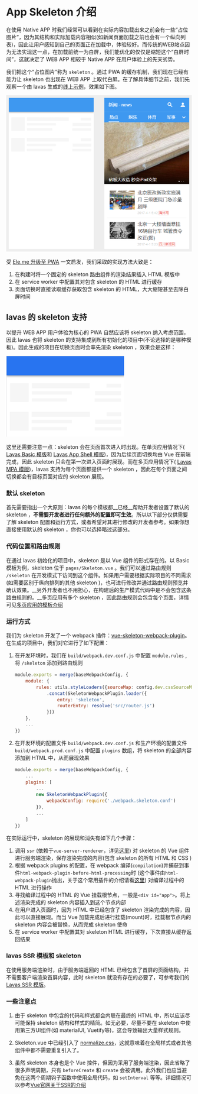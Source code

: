 # App Skeleton 介绍

在使用 Native APP 时我们经常可以看到在实际内容加载出来之前会有一些“占位图片”，因为其结构和实际加载内容相似(如新闻页面加载之前也会有一个纵向列表)，因此让用户感知到自己的页面正在加载中，体验较好。而传统的WEB站点因为无法实现这一点，在加载前统一为白屏，我们能优化的仅仅是缩短这个“白屏时间”，这就决定了 WEB APP 相较于 Native APP 在用户体验上的先天劣势。

我们把这个“占位图片”称为 `skeleton` 。通过 PWA 的缓存机制，我们现在已经有能力让 skeleton 也出现在 WEB APP 上取代白屏。在了解具体细节之前，我们先观察一个由 lavas 生成的[线上示例](https://lavas-project.github.io/lavas-demo/news/#/)，效果如下图。

![lavas 中的 skeleton](./images/news-skeleton.png)

受 [Ele.me 升级至 PWA](http://geek.csdn.net/news/detail/210535) 一文启发，我们采取的实现方法大致是：

1. 在构建时将一个固定的 skeleton 路由组件的渲染结果插入 HTML 模版中
2. 在 service worker 中配置其对包含 skeleton 的 HTML 进行缓存
3. 页面切换时直接读取缓存获取包含 skeleton 的 HTML，大大缩短甚至去除白屏时间

## lavas 的 skeleton 支持

以提升 WEB APP 用户体验为核心的 PWA 自然应该将 skeleton 纳入考虑范围，因此 lavas 也将 skeleton 的支持集成到所有初始化的项目中(不论选择的是哪种模板)。因此生成的项目在切换页面时会率先渲染 skeleton ，效果会是这样：

![模版项目展示的 skeleton](./images/lavas-skeleton.png)

这里还需要注意一点：skeleton 会在页面首次进入时出现。在单页应用情况下( [Lavas Basic 模版](https://github.com/lavas-project/lavas-template-vue-basic)和 [Lavas App Shell 模版](https://github.com/lavas-project/lavas-template-vue-appshell))，因为后续页面切换均由 Vue 在前端完成，因此 skeleton 只会在第一次进入页面时展现。而在多页应用情况下( [Lavas MPA 模版](https://github.com/lavas-project/lavas-template-vue-mpa))，lavas 支持为每个页面都提供一个 skeleton ，因此在每个页面之间切换都会有目标页面对应的 skeleton 展现。

### 默认 skeleton

首先需要指出一个大原则：lavas 的每个模板都__已经__帮助开发者设置了默认的 skeleton ，__不需要开发者进行任何额外的配置即可生效__。所以以下部分仅供需要了解 skeleton 配置和运行方式，或者希望对其进行修改的开发者参考。如果你想直接使用默认的 skeleton ，你也可以选择略过这部分。

### 代码位置和路由规则

在通过 lavas 初始化的项目中，skeleton 是以 Vue 组件的形式存在的。以 Basic 模板为例，skeleton 位于 `pages/Skeleton.vue` 。我们可以通过路由规则 `/skeleton` 在开发模式下访问到这个组件。如果用户需要根据实际项目的不同需求(如需要区别于纵向排列的其他 skeleton )，也可进行修改并通过路由规则预览并确认效果。__另外开发者也不用担心，在构建后的生产模式代码中是不会包含这条路由规则的。__多页应用有多个 skeleton ，因此路由规则会包含每个页面，详情可见[多页应用的模板介绍]()

### 运行方式

我们为 skeleton 开发了一个 webpack 插件：[vue-skeleton-webpack-plugin](https://github.com/lavas-project/vue-skeleton-webpack-plugin)。在生成的项目中，我们对它进行了如下配置：

1. 在开发环境时，我们在 `build/webpack.dev.conf.js` 中配置 `module.rules` , 将 `/skeleton` 添加到路由规则

    ```javascript
    module.exports = merge(baseWebpackConfig, {
        module: {
            rules: utils.styleLoaders({sourceMap: config.dev.cssSourceMap})
                .concat(SkeletonWebpackPlugin.loader({
                    entry: 'skeleton',
                    routerEntry: resolve('src/router.js')
                }))
        },
        ...
    })
    ```

2. 在开发环境的配置文件 `build/webpack.dev.conf.js` 和生产环境的配置文件 `build/webpack.prod.conf.js` 中配置 `plugins` 数组，将 skeleton 的全部内容添加到 HTML 中，从而展现效果

    ```javascript
    module.exports = merge(baseWebpackConfig, {
        ...
        plugins: [
            ...
            new SkeletonWebpackPlugin({
                webpackConfig: require('./webpack.skeleton.conf')
            }),
            ...
        ]
    })
    ```

在实际运行中，skeleton 的展现和消失有如下几个步骤：

1. 调用 `ssr` (依赖于`vue-server-renderer`，详见[这里](https://ssr.vuejs.org/zh/)) 对 skeleton 的 Vue 组件进行服务端渲染，保存渲染完成的内容(包含 skeleton 的所有 HTML 和 CSS )
2. 根据 webpack plugins 的配置，在 webpack 编译(`compilation`)并捕获到事件`html-webpack-plugin-before-html-processing`时 (这个事件由`html-webpack-plugin`抛出，关于这个常用插件的介绍请看[这里](https://github.com/jantimon/html-webpack-plugin)) 对编译过程中的 HTML 进行操作
3. 寻找编译过程中的 HTML 的 Vue 挂载根节点，一般是`<div id="app">`。将上述渲染完成的 skeleton 内容插入到这个节点内部
4. 在用户进入页面时，因为 HTML 中已经包含了 skeleton 渲染完成的内容，因此可以直接展现。而当 Vue 加载完成后进行挂载(mount)时，挂载根节点内的 skeleton 内容会被替换，从而完成 skeleton 使命
5. 在 service worker 中配置其对 skeleton HTML 进行缓存，下次直接从缓存返回结果

### lavas SSR 模板和 skeleton

在使用服务端渲染时，由于服务端返回的 HTML 已经包含了首屏的页面结构，并不需要客户端渲染首屏内容，此时 skeleton 就没有存在的必要了，可参考我们的 [Lavas SSR 模版](https://github.com/lavas-project/lavas-template-vue-ssr)。

### 一些注意点

1. 由于 skeleton 中包含的代码和样式都会内联在最终的 HTML 中，所以应该尽可能保持 skeleton 结构和样式的精简。如无必要，尽量不要在 skeleton 中使用第三方UI组件(如 materialUI, Vuetify等)，这会导致输出大量样式规则。

2. Skeleton.vue 中已经引入了 [normalize.css](https://github.com/necolas/normalize.css/)，这就意味着在全局样式或者其他组件中都不需要重复引入了。

3. 虽然 skeleton 本身也是个 Vue 控件，但因为采用了服务端渲染，因此省略了很多声明周期，只有 `beforeCreate` 和 `create` 会被调用。此外我们也应当避免在这两个周期钩子函数中使用全局代码，如 `setInterval` 等等。详细情况可以参考[Vue官网关于SSR的介绍](https://ssr.vuejs.org/zh/universal.html)
